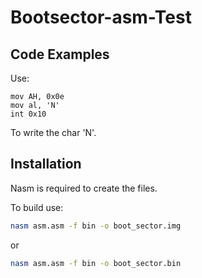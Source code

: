 # Bootsector-asm-Test

## Code Examples

Use: 
```assembly
mov AH, 0x0e
mov al, 'N'
int 0x10
```
To write the char 'N'.

## Installation

Nasm is required to create the files.

To build use:
```bash
nasm asm.asm -f bin -o boot_sector.img
```
or   
```bash
nasm asm.asm -f bin -o boot_sector.bin
```
